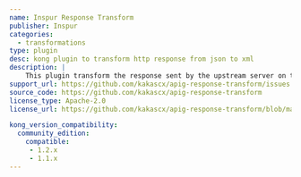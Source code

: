 ```yaml
---
name: Inspur Response Transform
publisher: Inspur
categories:
  - transformations
type: plugin
desc: kong plugin to transform http response from json to xml
description: |
    This plugin transform the response sent by the upstream server on the fly on Kong from json to xml,before returning the response to the client.Because of Nginx's internals, the `Content-Length` header will not be set when transforming a response body.
support_url: https://github.com/kakascx/apig-response-transform/issues
source_code: https://github.com/kakascx/apig-response-transform
license_type: Apache-2.0
license_url: https://github.com/kakascx/apig-response-transform/blob/master/LICENSE

kong_version_compatibility:
  community_edition:
    compatible:
     - 1.2.x
     - 1.1.x
---
```

